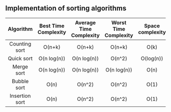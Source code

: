 Implementation of sorting algorithms
-------------------------------------

Algorithm | Best Time Complexity | Average Time Complexity | Worst Time Complexity | Space complexity | Stable
:----------:|:----------------------:|:--------------:|:------------------:|:----------------------------------:|:--------:
Counting sort | O(n+k) |  O(n+k) |  O(n+k) | O(k) | YES
Quick sort | O(n log(n)) | O(n log(n)) | O(n^2) | O(log(n)) | NO
Merge sort | O(n log(n)) | O(n log(n)) | O(n log(n)) | O(n) | YES
Bubble sort | O(n) | O(n^2) | O(n^2) | O(1) | YES
Insertion sort | O(n) | O(n^2) | O(n^2) | O(1) | YES
